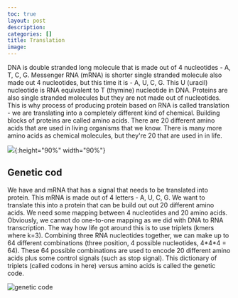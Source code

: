 ```yaml
---
toc: true
layout: post
description:
categories: []
title: Translation
image:
---
```


DNA is double stranded long molecule that is made out of 4 nucleotides - A, T, C, G.
Messenger RNA (mRNA) is shorter single stranded molecule also made out 4 nucleotides, but this time it is - A, U, C, G. This U (uracil) nucleotide is RNA equivalent to T (thymine) nucleotide in DNA.
Proteins are also single stranded molecules but they are not made out of nucleotides. This is why process of producing protein based on RNA is called translation - we are translating into a completely different kind of chemical. Building blocks of proteins are called amino acids. There are 20 different amino acids that are used in living organisms that we know. There is many more amino acids as chemical molecules, but they're 20 that are used in in life.

![](https://rwu.pressbooks.pub/app/uploads/sites/29/2020/07/image2-1.jpg){:height="90%" width="90%"}

## Genetic cod

We have and mRNA that has a signal that needs to be translated into protein. This mRNA is made out of 4 letters - A, U, C, G. We want to translate this into a protein that can be build out out 20 different amino acids. We need some mapping between 4 nucleotides and 20 amino acids. Obviously, we cannot do one-to-one mapping as we did with DNA to RNA transcription. The way how life got around this is to use triplets (kmers where k=3). Combining three RNA nucleotides together, we can make up to 64 different combinations (three position, 4 possible nucleotides, 4\*4\*4 = 64). These 64 possible combinations are used to encode 20 different amino acids plus some control signals (such as stop signal). This dictionary of triplets (called codons in here) versus amino acids is called the genetic code.

![genetic code](https://cdn.kastatic.org/ka-perseus-images/f5de6355003ee322782b26404ef0733a1d1a61b0.png)
